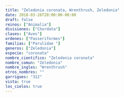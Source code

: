 ```yaml
---
title: "Zeledonia coronata, Wrenthrush, Zeledonia"
date: 2018-03-26T20:00:00-00:00
draft: false
reinos: ["Animalia"]
divisiones: ["Chordata"]
clases: ["Aves"]
ordenes: ["Passeriformes"]
familias: ["Parulidae "]
generos: ["Zeledonia"]
especie: "coronata"
nombre_cientifico: "Zeledonia coronata"
nombre_comun: "Zeledonia"
nombre_ingles: "Wrenthrush"
otros_nombres: ""
garrigues: "312"
vista: true
los_cielos: true
---
```

